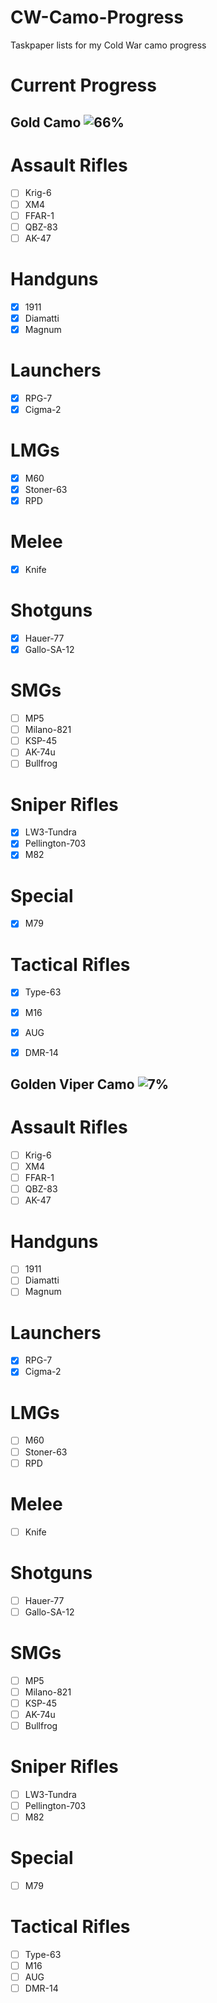 # CW-Camo-Progress
Taskpaper lists for my Cold War camo progress


# Current Progress
## Gold Camo ![66%](https://progress-bar.dev/66/?width=200&color=babaca)
# Assault Rifles
- [ ] Krig-6
- [ ] XM4
- [ ] FFAR-1
- [ ] QBZ-83
- [ ] AK-47
# Handguns
- [x] 1911
- [x] Diamatti
- [x] Magnum
# Launchers
- [x] RPG-7
- [x] Cigma-2
# LMGs
- [x] M60
- [x] Stoner-63
- [x] RPD
# Melee
- [x] Knife
# Shotguns
- [x] Hauer-77
- [x] Gallo-SA-12
# SMGs
- [ ] MP5
- [ ] Milano-821
- [ ] KSP-45
- [ ] AK-74u
- [ ] Bullfrog
# Sniper Rifles
- [x] LW3-Tundra
- [x] Pellington-703
- [x] M82
# Special
- [x] M79
# Tactical Rifles
- [x] Type-63
- [x] M16
- [x] AUG
- [x] DMR-14



## Golden Viper Camo ![7%](https://progress-bar.dev/7/?width=200&color=babaca)
# Assault Rifles
- [ ] Krig-6
- [ ] XM4
- [ ] FFAR-1
- [ ] QBZ-83
- [ ] AK-47
# Handguns
- [ ] 1911
- [ ] Diamatti
- [ ] Magnum
# Launchers
- [x] RPG-7
- [x] Cigma-2
# LMGs
- [ ] M60
- [ ] Stoner-63
- [ ] RPD
# Melee
- [ ] Knife
# Shotguns
- [ ] Hauer-77
- [ ] Gallo-SA-12
# SMGs
- [ ] MP5
- [ ] Milano-821
- [ ] KSP-45
- [ ] AK-74u
- [ ] Bullfrog
# Sniper Rifles
- [ ] LW3-Tundra
- [ ] Pellington-703
- [ ] M82
# Special
- [ ] M79
# Tactical Rifles
- [ ] Type-63
- [ ] M16
- [ ] AUG
- [ ] DMR-14

